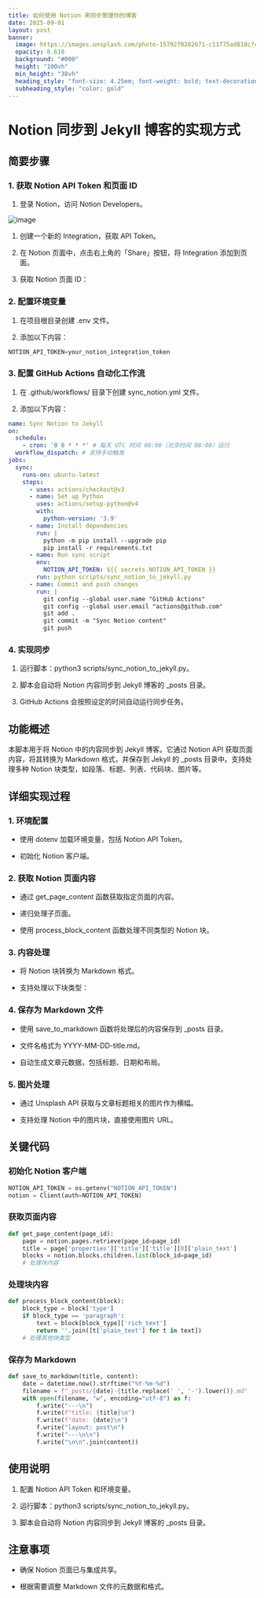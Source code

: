 ```yaml
---
title: 如何使用 Notion 来同步管理你的博客
date: 2025-09-01
layout: post
banner:
  image: https://images.unsplash.com/photo-1579270282671-c11775ad818c?crop=entropy&cs=tinysrgb&fit=max&fm=jpg&ixid=M3w2OTIwMzJ8MHwxfHJhbmRvbXx8fHx8fHx8fDE3NTY2OTY5Nzd8&ixlib=rb-4.1.0&q=80&w=1080
  opacity: 0.618
  background: "#000"
  height: "100vh"
  min_height: "38vh"
  heading_style: "font-size: 4.25em; font-weight: bold; text-decoration: underline"
  subheading_style: "color: gold"
---
```


# Notion 同步到 Jekyll 博客的实现方式

## 简要步骤

### 1. 获取 Notion API Token 和页面 ID

1. 登录 Notion，访问 Notion Developers。

![image](https://prod-files-secure.s3.us-west-2.amazonaws.com/a7a0cc5a-89b9-4cda-8686-1fba0ca52f40/d19c1afe-dea5-4312-9333-786b0ba83054/image.png?X-Amz-Algorithm=AWS4-HMAC-SHA256&X-Amz-Content-Sha256=UNSIGNED-PAYLOAD&X-Amz-Credential=ASIAZI2LB466SF34ZLKY%2F20250901%2Fus-west-2%2Fs3%2Faws4_request&X-Amz-Date=20250901T032256Z&X-Amz-Expires=3600&X-Amz-Security-Token=IQoJb3JpZ2luX2VjEKP%2F%2F%2F%2F%2F%2F%2F%2F%2F%2FwEaCXVzLXdlc3QtMiJIMEYCIQCgTU2tcJRM%2FeWW29IllJrptFUOAfX762XwnLAjOJryDwIhAI0GCXDbv5OyOssPE0jQ3Qa6OZkuswpk4pzGpxG%2BaNA8KogECPz%2F%2F%2F%2F%2F%2F%2F%2F%2F%2FwEQABoMNjM3NDIzMTgzODA1Igzxblhjt%2BJUGQLXquUq3AM4jvR5%2B1Ly2TYTMKaEm%2FDtSwsrZedPxezf%2F%2FlQ06dXMpTxtB0Invgu0jqpPIB%2FKc8kIpOFI3f8xAiTdWijpVWUWQF3LsSxyTgSuy0Uy1n%2Fhr31mjD43QJMhVye%2B7ns7ToIWryCgvdCJJEHMNEEUSCDsNmWaLu63O%2FyXltcuJbezShHX8NYquKl%2BP45%2B75Aj1jVCEUFcj5XSumKscg4PjzFKeh5r1sljxzouP6htztJ5yv7TwTyVbOjUcQsH9XcMlkZ%2BNunU0%2BLxKixVyENLgDbtsJpC%2Fsrlftd5wukITkvdR2juKzaqiOV6%2FH7xT%2BYdH5ZgEPj3wTGrQzdpWsVW9Nv5XEzE8j3g7cBG7149baXgcdhLcvVJ7I8z20jW%2FCz9pakZxGGCZ6YSiG9DD6o%2FqvfCYAJU9gPk3tQrffB4MFjBHbrPcAVuL0gIox%2F8S3%2BZQVETaoV725e2uXAd5Kck%2FtEO89CfStPGCp3ytUQgCNrQNMtzlFn8fiRb8bfMySxTffdGLrI3BUVNiCA9zICkIO5fXXDUkDkoyaEGnRtvF7q617IYE0QVy51Utp%2BcwtfrgklmS%2F%2BxGzeWg%2FOAaUpSmXWq%2B66rgzxNfVeKFcsGQvZT3Be4CVGjbNsdm08qDDPktTFBjqkAa508btDyrce96K7L4X5GgGNJGZ2SM5bqnJ8KiZcnJxFOohCc1OPwdfSZRD4htrtKb5QUlFctQT0oJww0p1nnj7Kdo0zW92eWv8wpvdOnFUnv%2B4iFCJp4sGj%2BWLgeg8gobg%2FEjC%2BbX97f9LqX8vEiFXkr01NkkWoBNHlZ1UBgR%2FfTNNsuQ6j%2F%2FS5182O8HfOCfXnxbH1DWYWsKap6yjd7Xto1drX&X-Amz-Signature=ebfe21b08e473e2abf5a445f6b10c5b36efb241f905210cebd96466b244b2962&X-Amz-SignedHeaders=host&x-amz-checksum-mode=ENABLED&x-id=GetObject)

1. 创建一个新的 Integration，获取 API Token。

1. 在 Notion 页面中，点击右上角的「Share」按钮，将 Integration 添加到页面。

1. 获取 Notion 页面 ID：


### 2. 配置环境变量

1. 在项目根目录创建 .env 文件。

1. 添加以下内容：

```javascript
NOTION_API_TOKEN=your_notion_integration_token
```

### 3. 配置 GitHub Actions 自动化工作流

1. 在 .github/workflows/ 目录下创建 sync_notion.yml 文件。

1. 添加以下内容：

```yaml
name: Sync Notion to Jekyll
on:
  schedule:
    - cron: '0 0 * * *' # 每天 UTC 时间 00:00（北京时间 08:00）运行
  workflow_dispatch: # 支持手动触发
jobs:
  sync:
    runs-on: ubuntu-latest
    steps:
      - uses: actions/checkout@v3
      - name: Set up Python
        uses: actions/setup-python@v4
        with:
          python-version: '3.9'
      - name: Install dependencies
        run: |
          python -m pip install --upgrade pip
          pip install -r requirements.txt
      - name: Run sync script
        env:
          NOTION_API_TOKEN: ${{ secrets.NOTION_API_TOKEN }}
        run: python scripts/sync_notion_to_jekyll.py
      - name: Commit and push changes
        run: |
          git config --global user.name "GitHub Actions"
          git config --global user.email "actions@github.com"
          git add .
          git commit -m "Sync Notion content"
          git push
```

### 4. 实现同步

1. 运行脚本：python3 scripts/sync_notion_to_jekyll.py。

1. 脚本会自动将 Notion 内容同步到 Jekyll 博客的 _posts 目录。

1. GitHub Actions 会按照设定的时间自动运行同步任务。

## 功能概述

本脚本用于将 Notion 中的内容同步到 Jekyll 博客。它通过 Notion API 获取页面内容，将其转换为 Markdown 格式，并保存到 Jekyll 的 _posts 目录中。支持处理多种 Notion 块类型，如段落、标题、列表、代码块、图片等。

## 详细实现过程

### 1. 环境配置

- 使用 dotenv 加载环境变量，包括 Notion API Token。

- 初始化 Notion 客户端。

### 2. 获取 Notion 页面内容

- 通过 get_page_content 函数获取指定页面的内容。

- 递归处理子页面。

- 使用 process_block_content 函数处理不同类型的 Notion 块。

### 3. 内容处理

- 将 Notion 块转换为 Markdown 格式。

- 支持处理以下块类型：


### 4. 保存为 Markdown 文件

- 使用 save_to_markdown 函数将处理后的内容保存到 _posts 目录。

- 文件名格式为 YYYY-MM-DD-title.md。

- 自动生成文章元数据，包括标题、日期和布局。

### 5. 图片处理

- 通过 Unsplash API 获取与文章标题相关的图片作为横幅。

- 支持处理 Notion 中的图片块，直接使用图片 URL。

## 关键代码

### 初始化 Notion 客户端

```python
NOTION_API_TOKEN = os.getenv("NOTION_API_TOKEN")
notion = Client(auth=NOTION_API_TOKEN)
```

### 获取页面内容

```python
def get_page_content(page_id):
    page = notion.pages.retrieve(page_id=page_id)
    title = page['properties']['title']['title'][0]['plain_text']
    blocks = notion.blocks.children.list(block_id=page_id)
    # 处理块内容
```

### 处理块内容

```python
def process_block_content(block):
    block_type = block['type']
    if block_type == 'paragraph':
        text = block[block_type]['rich_text']
        return ''.join([t['plain_text'] for t in text])
    # 处理其他块类型
```

### 保存为 Markdown

```python
def save_to_markdown(title, content):
    date = datetime.now().strftime("%Y-%m-%d")
    filename = f"_posts/{date}-{title.replace(' ', '-').lower()}.md"
    with open(filename, "w", encoding="utf-8") as f:
        f.write("---\n")
        f.write(f"title: {title}\n")
        f.write(f"date: {date}\n")
        f.write("layout: post\n")
        f.write("---\n\n")
        f.write("\n\n".join(content))
```

## 使用说明

1. 配置 Notion API Token 和环境变量。

1. 运行脚本：python3 scripts/sync_notion_to_jekyll.py。

1. 脚本会自动将 Notion 内容同步到 Jekyll 博客的 _posts 目录。

## 注意事项

- 确保 Notion 页面已与集成共享。

- 根据需要调整 Markdown 文件的元数据和格式。